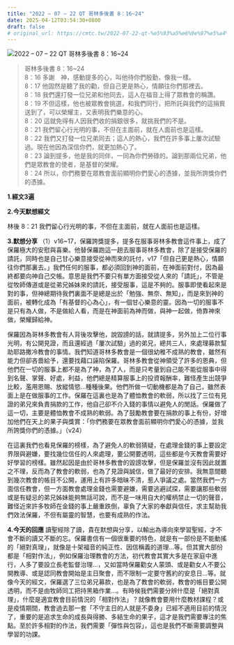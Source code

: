 ```yaml
---
title: "2022 – 07 – 22 QT 哥林多後書 8：16~24"
date: 2025-04-12T03:54:30+0800
draft: false
# original_url: https://cmtc.tw/2022-07-22-qt-%e5%93%a5%e6%9e%97%e5%a4%9a%e5%be%8c%e6%9b%b8-8%ef%bc%9a1624
---
```


![2022 – 07 – 22 QT 哥林多後書 8：16\~24](/images/qt.jpg  "2022 – 07 – 22 QT 哥林多後書 8：16\~24")

> 哥林多後書 8：16\~24  
> 8：16 多謝　神，感動提多的心，叫他待你們殷勤，像我一樣。  
> 8：17 他固然是聽了我的勸，但自己更是熱心，情願往你們那裡去。  
> 8：18 我們還打發一位兄弟和他同去，這人在福音上得了眾教會的稱讚。  
> 8：19 不但這樣，他也被眾教會挑選，和我們同行，把所託與我們的這捐貲送到了，可以榮耀主，又表明我們樂意的心。  
> 8：20 這就免得有人因我們收的捐銀很多，就挑我們的不是。  
> 8：21 我們留心行光明的事，不但在主面前，就在人面前也是這樣。  
> 8：22 我們又打發一位兄弟同去；這人的熱心，我們在許多事上屢次試驗過。現在他因為深信你們，就更加熱心了。  
> 8：23 論到提多，他是我的同伴，一同為你們勞碌的。論到那兩位兄弟，他們是眾教會的使者，是基督的榮耀。  
> 8：24 所以，你們務要在眾教會面前顯明你們愛心的憑據，並我所誇獎你們的憑據。

**1.經文3遍**

**2.今天默想經文**
  
林後 8：21 我們留心行光明的事，不但在主面前，就在人面前也是這樣。

**3.默想分享**
（1）v16\~17，保羅誇獎提多，提多在服事哥林多教會這件事上，成了保羅極大的安慰與喜樂。他替保羅跑這一趟去服事哥林多教會，除了是接受保羅的請託，同時也是自己甘心樂意接受從神而來的託付，v17「但自己更是熱心，情願往你們那裏去。」我們任何的服事，都必須回到神的面前，在神面前對付，因為最終都要向神自己交帳。意思是我們不要只有單方面接受從人來的「請託」，不管是從牧師傳道或是從弟兄姊妹來的請託，接受服事，這是不夠的。服事即使看起來是對的事，但神總期待我們裏面不是總是出於「勉強、無奈、無知」，而是來到神的面前，被轉化成為「有基督的心為心」，有一個甘心樂意的靈。因為一切的服事不是只有為人做，不是做給人看，而是在神面前為神而做，與神一起做，倚靠神來做，榮耀歸給神。

保羅因為哥林多教會有人背後攻擊他，說毀謗的話，就請提多，另外加上二位行事光明，有公開見證，而且還經過「屢次試驗」過的弟兄，總共三人，來處理募款幫助耶路撒冷教會的事情。我們知道哥林多教會是一個很幼稚不成熟的教會，雖然有能力但卻吝嗇給予，還要找藉口誣陷保羅。哥林多教會從神領受了許多的恩典，但他們在一切的服事上都不是為了神，為了人，而是只考量到自己能不能從服事中得到名聲、掌聲、好處，利益，他們總是精算服事上的投資報酬率，難怪產生出競爭比較，濫用恩賜、放縱情慾…種種後果。他們所做一切動機都是為了自己，雖然表面上是在做服事的工作。保羅在這裏也是為了體恤教會的軟弱，所以找了三位有見證的弟兄來負責捐款的工作，他自己卻不介入錢的事情以避免人的閒話。保羅做了這一切，主要是體恤教會不成熟的軟弱。為了鼓勵教會要在捐款的事上有份，好增加他們在天上的果子與獎賞：「你們務要在眾教會面前顯明你們愛心的憑據，並我所誇獎你們的憑據。」（v24）

在這裏我們也看見保羅的榜樣，為了避免人的軟弱猜疑，在處理金錢的事上要設定界限與避嫌，要找幾位信任的人來處理，要公開要透明，這些都是今天教會需要好好學習的榜樣。雖然起因是由於哥林多教會的毀謗攻擊，但是保羅並沒有因此就置之不理，反而為了教會的軟弱，也為了見證與誠信，做了最好的安排。我無意間聽到幾次教會的帳目不公開，運用上有許多暗昧不清，惹人爭議之處。當然我們一方面信任教會，但一方面教會處理金錢也需要避嫌，需要逃避試探，需要讓那些軟弱或是有疑忌的弟兄姊妹能夠無話可說，而不是一味用自大的權柄禁止一切的聲音，難怪近來許多牧師在金錢的事上嚴重跌倒，辜負了大家的奉獻與信任，求主幫助我們效法保羅，不但有屬靈的智慧，也要有成熟的作法。

**4.今天的回應**
讀聖經除了讀，貴在默想與分享，以輸出為導向來學習聖經，才不會不斷的讀又不斷的忘。保羅書信有一個很重要的特色，就是有一部份是不能動搖的「絕對真理」，就像是十架福音的純正性、因信稱義的道理…等。但其實大部份都是「相對作法」，例如保羅治理教會的方法，初代教會其實大多是在家庭中進行，人多了要設立長老監督治理…，又如當時保羅勸女人蒙頭、或是勸女人不要公開教導、或是認同教會開始是主日聚會，而不限制一定要守舊約的安息日…等。就像今天的經文，保羅選了三位弟兄募款，也是為了教會的軟弱，教會的帳目要公開透明，而不是由牧師同工把持黑箱作業…。有時候我們需要分辨什麼是「絕對真理」，什麼是適宜教會目前情況的「相對作法」？就像教會要用什麼教材課程？或是疫情期間，教會過去那一套「不守主日的人就是不委身」已經不適用目前的情況了，重要的是追求生命的成長與得勝、多結生命的果子，這才是我們需要專注的焦點。至於許多相對的作法，我們需要「彈性與包容」，這也是我們不斷需要調整與學習的功課。

